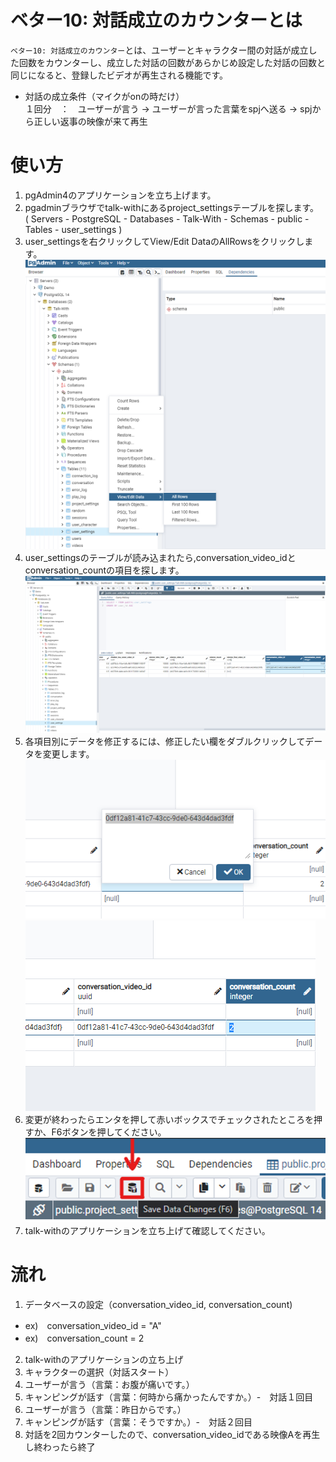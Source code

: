 # ベター10: 対話成立のカウンターとは
`ベター10: 対話成立のカウンター`とは、ユーザーとキャラクター間の対話が成立した回数をカウンターし、成立した対話の回数があらかじめ設定した対話の回数と同じになると、登録したビデオが再生される機能です。    
* 対話の成立条件（マイクがonの時だけ）    
１回分　：　ユーザーが言う → ユーザーが言った言葉をspjへ送る → spjから正しい返事の映像が来て再生
<!-- 簡単な説明 -->
<!-- １回分　：　ユーザーが言う → キャラクターが話す（正しい映像の場合） -->

# 使い方

1. pgAdmin4のアプリケーションを立ち上げます。
2. pgadminブラウザでtalk-withにあるproject_settingsテーブルを探します。   
   ( Servers - PostgreSQL - Databases - Talk-With - Schemas - public - Tables - user_settings )
3. user_settingsを右クリックしてView/Edit DataのAllRowsをクリックします。
   ![インストール画面2](./images/conversation/user_settings_click.png)
4. user_settingsのテーブルが読み込まれたら,conversation_video_idとconversation_countの項目を探します。
   ![インストール画面2](./images/conversation/user_settings_list.png)
5. 各項目別にデータを修正するには、修正したい欄をダブルクリックしてデータを変更します。
   ![インストール画面2](./images/conversation/conversation_video_id.png)
   ![インストール画面2](./images/conversation/conversation_count.png)
6. 変更が終わったらエンタを押して赤いボックスでチェックされたところを押すか、F6ボタンを押してください。
   ![インストール画面2](./images/conversation/save_database.png)
7. talk-withのアプリケーションを立ち上げて確認してください。

# 流れ
1. データベースの設定（conversation_video_id, conversation_count)
  * ex)　conversation_video_id = "A"   
  * ex)　conversation_count = 2
2. talk-withのアプリケーションの立ち上げ
3. キャラクターの選択（対話スタート）
4. ユーザーが言う（言葉：お腹が痛いです。）
5. キャンピングが話す（言葉：何時から痛かったんですか。）-　対話１回目
6. ユーザーが言う（言葉：昨日からです。）
7. キャンピングが話す（言葉：そうですか。）-　対話２回目
8. 対話を2回カウンターしたので、conversation_video_idである映像Aを再生し終わったら終了
